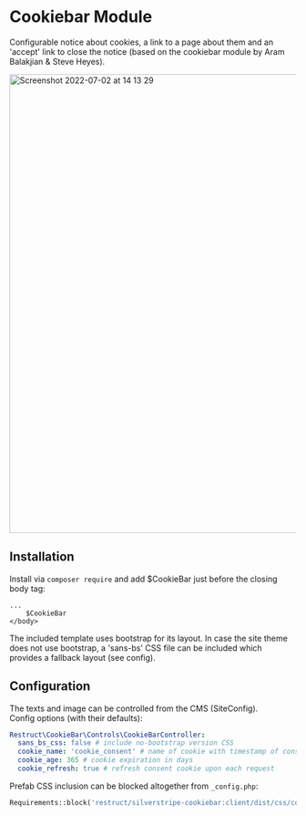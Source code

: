 # Cookiebar Module #

Configurable notice about cookies, a link to a page about them and an 'accept' link to close the notice (based on the cookiebar module by Aram Balakjian & Steve Heyes).

<img width="804" alt="Screenshot 2022-07-02 at 14 13 29" src="https://user-images.githubusercontent.com/1005986/177000331-e8613a6f-8ce9-4920-a8fe-e012c78ac50b.png">

## Installation

Install via `composer require` and add $CookieBar just before the closing body tag:

```
...
    $CookieBar
</body>
```

The included template uses bootstrap for its layout. In case the site theme does not use bootstrap, a 'sans-bs' CSS file can be included which provides a fallback layout (see config).

## Configuration
The texts and image can be controlled from the CMS (SiteConfig).  
Config options (with their defaults):
```yml
Restruct\CookieBar\Controls\CookieBarController:
  sans_bs_css: false # include no-bootstrap version CSS
  cookie_name: 'cookie_consent' # name of cookie with timestamp of consent
  cookie_age: 365 # cookie expiration in days
  cookie_refresh: true # refresh consent cookie upon each request
```

Prefab CSS inclusion can be blocked altogether from `_config.php`:
```php
Requirements::block('restruct/silverstripe-cookiebar:client/dist/css/cookiebar.css');
```
